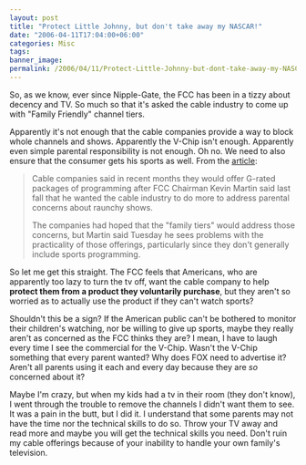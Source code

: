 ```yaml
---
layout: post
title: "Protect Little Johnny, but don't take away my NASCAR!"
date: "2006-04-11T17:04:00+06:00"
categories: Misc 
tags: 
banner_image: 
permalink: /2006/04/11/Protect-Little-Johnny-but-dont-take-away-my-NASCAR
---
```


So, as we know, ever since Nipple-Gate, the FCC has been in a tizzy about decency and TV. So much so that it's asked the cable industry to come up with "Family Friendly" channel tiers. 

Apparently it's not enough that the cable companies provide a way to block whole channels and shows. Apparently the V-Chip isn't enough. Apparently even simple parental responsibility is not enough. Oh no. We need to also ensure that the consumer gets his sports as well. From the <a href="http://www.businessweek.com/ap/financialnews/D8GTVLG00.htm?campaign_id=apn_tech_down&chan=tc">article</a>:

<blockquote>
Cable companies said in recent months they would offer G-rated packages of programming after FCC Chairman Kevin Martin said last fall that he wanted the cable industry to do more to address parental concerns about raunchy shows.

The companies had hoped that the "family tiers" would address those concerns, but Martin said Tuesday he sees problems with the practicality of those offerings, particularly since they don't generally include sports programming.
</blockquote>

So let me get this straight. The FCC feels that Americans, who are apparently too lazy to turn the tv off, want the cable company to help <b>protect them from a product they voluntarily purchase</b>, but they aren't so worried as to actually use the product if they can't watch sports?

Shouldn't this be a sign? If the American public can't be bothered to monitor their children's watching, nor be willing to give up sports, maybe they really aren't as concerned as the FCC thinks they are? I mean, I have to laugh every time I see the commercial for the V-Chip. Wasn't the V-Chip something that every parent wanted? Why does FOX need to advertise it? Aren't all parents using it each and every day because they are <i>so</i> concerned about it? 

Maybe I'm crazy, but when my kids had a tv in their room (they don't know), I went through the trouble to remove the channels I didn't want them to see. It was a pain in the butt, but I did it. I understand that some parents may not have the time nor the technical skills to do so. Throw your TV away and read more and maybe you will get the technical skills you need. Don't ruin my cable offerings because of your inability to handle your own family's television.